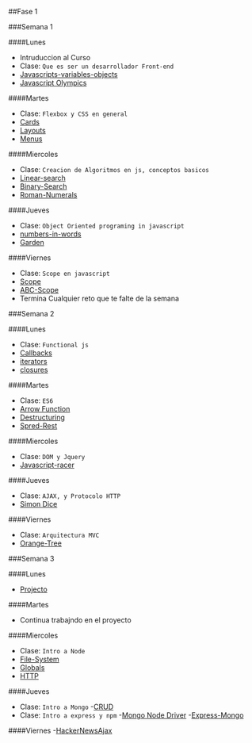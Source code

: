 ##Fase 1

###Semana 1

####Lunes

- Intruduccion al Curso
- Clase: `Que es ser un desarrollador Front-end`
- [Javascripts-variables-objects](../javascript/prework/js-variables-objects)
- [Javascript Olympics](../javascript/prework/javascript-olympics)

####Martes

- Clase: `Flexbox y CSS en general`
- [Cards](../CSS/Flexbox/Cards)
- [Layouts](../CSS/Flexbox/Layouts)
- [Menus](../CSS/Flexbox/Menus)

####Miercoles

- Clase: `Creacion de Algoritmos en js, conceptos basicos`
- [Linear-search](../javascript/algoritmos/linear-search)
- [Binary-Search](../javascript/algoritmos/binary-search)
- [Roman-Numerals](../javascript/algoritmos/roman-numerals)

####Jueves

- Clase: `Object Oriented programing in javascript`
- [numbers-in-words](../javascript/algoritmos/numbers-in-words)
- [Garden](../javascript/OOP/garden)

####Viernes
- Clase: `Scope en javascript`
- [Scope](../javascript/scope/scope)
- [ABC-Scope](../javascript/scope/ABCscope)
- Termina Cualquier reto que te falte de la semana


###Semana 2

####Lunes
- Clase: `Functional js`
- [Callbacks](../javascript/functionalJs/callbacks)
- [iterators](../javascript/functionalJs/iterators)
- [closures](../javascript/functionalJs/closures)

####Martes
- Clase: `ES6`
- [Arrow Function](../javascript/ES6/arrowFunction)
- [Destructuring](../javascript/ES6/destructuring)
- [Spred-Rest](../javascript/ES6/spreadRest)

####Miercoles
- Clase: `DOM y Jquery`
- [Javascript-racer](../javascript/DOM-apps/javascript-racer)

####Jueves
- Clase: `AJAX, y Protocolo HTTP`
- [Simon Dice](../javascript/ajax/simonDice)

####Viernes
- Clase: `Arquitectura MVC`
- [Orange-Tree](../javascript/DOM-apps/orange-treeDOM)


###Semana 3

####Lunes
- [Projecto](../javascript/proyecto/connect4)

####Martes
- Continua trabajndo en el proyecto

####Miercoles
- Clase: `Intro a Node`
- [File-System](../node/fileSystem)
- [Globals](../node/Globals)
- [HTTP](../node/http)

####Jueves
- Clase: `Intro a Mongo`
-[CRUD](../mongo/CRUD)
- Clase: `Intro a express y npm`
-[Mongo Node Driver](../mondo/nodeDriver/mongoDB-driver)
-[Express-Mongo](../mondo/nodeDriver/express-mongo-app)

####Viernes
-[HackerNewsAjax](../express/hackerNewsAjax)



